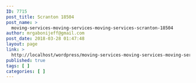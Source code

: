 ```yaml
---
ID: 7715
post_title: Scranton 18504
post_name: >
  moving-services-moving-services-moving-services-scranton-18504
author: mrgabonijeff@gmail.com
post_date: 2018-03-28 01:47:48
layout: page
link: >
  http://localhost/wordpress/moving-services-moving-services-moving-services-scranton-18504/
published: true
tags: [ ]
categories: [ ]
---
```

